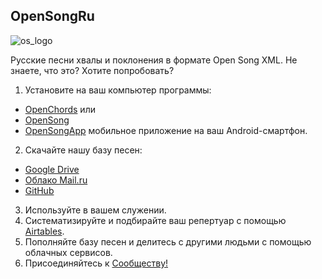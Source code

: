 ## OpenSongRu
![os_logo](https://sergknyz.github.io/OpenSongRu/Backgrounds/Cross.jpg)
      
Русские песни хвалы и поклонения в формате Open Song XML.
Не знаете, что это? Хотите попробовать?

 1. Установите на ваш компьютер программы:
 * [OpenChords](https://sourceforge.net/projects/openchords/)  или
 * [OpenSong](https://sourceforge.net/projects/opensong/) 
 * [OpenSongApp](https://play.google.com/store/apps/details?id=com.garethevans.church.opensongtablet&hl=ru) мобильное приложение на ваш Android-смартфон.

 2. Скачайте нашу базу песен:  
 * [Google Drive](https://drive.google.com/open?id=1K4NR7njvLmjtOn2Ljp7YpigRXDAG-Hb-)
 * [Облако Mail.ru](https://cloud.mail.ru/public/BntW/H7FubED5D) 
 * [GitHub](https://github.com/SergKnyz/OpenSong)
 3. Используйте в вашем служении.
 4. Систематизируйте и подбирайте ваш репертуар с помощью [Airtables](https://airtable.com/shrf59t6LkyvGAQ4R).
 5. Пополняйте базу песен и делитесь с другими людьми с помощью облачных сервисов.
 6. Присоединяйтесь к [Сообществу!](https://vk.com/opensong)
